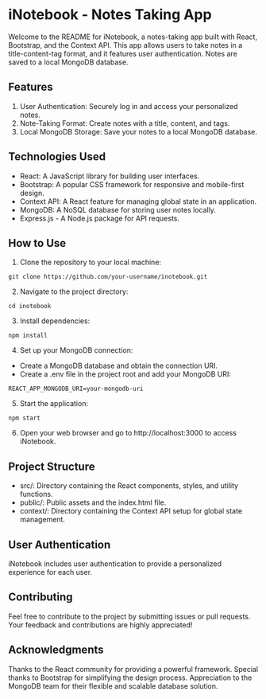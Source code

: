 # iNotebook - Notes Taking App
Welcome to the README for iNotebook, a notes-taking app built with React, Bootstrap, and the Context API. This app allows users to take notes in a title-content-tag format, and it features user authentication. Notes are saved to a local MongoDB database.

## Features
1. User Authentication: Securely log in and access your personalized notes.
2. Note-Taking Format: Create notes with a title, content, and tags.
3. Local MongoDB Storage: Save your notes to a local MongoDB database.

## Technologies Used
- React: A JavaScript library for building user interfaces.
- Bootstrap: A popular CSS framework for responsive and mobile-first design.
- Context API: A React feature for managing global state in an application.
- MongoDB: A NoSQL database for storing user notes locally.
- Express.js - A Node.js package for API requests.

## How to Use
1. Clone the repository to your local machine:
```
git clone https://github.com/your-username/inotebook.git
```
2. Navigate to the project directory:
```
cd inotebook
```
3. Install dependencies:
```
npm install
```
4. Set up your MongoDB connection:
  - Create a MongoDB database and obtain the connection URI.
  - Create a .env file in the project root and add your MongoDB URI:
  ```
  REACT_APP_MONGODB_URI=your-mongodb-uri
  ```
5. Start the application:
```
npm start
```
6. Open your web browser and go to http://localhost:3000 to access iNotebook.

## Project Structure
- src/: Directory containing the React components, styles, and utility functions.
- public/: Public assets and the index.html file.
- context/: Directory containing the Context API setup for global state management.

## User Authentication
iNotebook includes user authentication to provide a personalized experience for each user.

## Contributing
Feel free to contribute to the project by submitting issues or pull requests. Your feedback and contributions are highly appreciated!

## Acknowledgments
Thanks to the React community for providing a powerful framework.
Special thanks to Bootstrap for simplifying the design process.
Appreciation to the MongoDB team for their flexible and scalable database solution.
